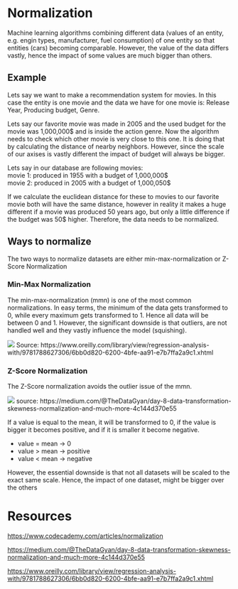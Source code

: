 # Normalization

Machine learning algorithms combining different data (values of an entity, e.g. engin types, manufacturer, fuel consumption) of one entity so that entities (cars) becoming comparable. However, the value of the data differs vastly, hence the impact of some values are much bigger than others.

## Example

Lets say we want to make a recommendation system for movies. In this case the entity is one movie and the data we have for one movie is: Release Year, Producing budget, Genre.

Lets say our favorite movie was made in 2005 and the used budget for the movie was 1,000,000$ and is inside the action genre. Now the algorithm needs to check which other movie is very close to this one. It is doing that by calculating the distance of nearby neighbors. However, since the scale of our axises is vastly different the impact of budget will always be bigger. 

Lets say in our database are following movies:
<br>
movie 1: produced in 1955 with a budget of 1,000,000$ 
<br>
movie 2: produced in 2005 with a budget of 1,000,050$

If we calculate the euclidean distance for these to movies to our favorite movie both will have the same distance, however in reality it makes a huge different if a movie was produced 50 years ago, but only a little difference if the budget was 50$ higher. Therefore, the data needs to be normalized. 

## Ways to normalize

The two ways to normalize datasets are either min-max-normalization or Z-Score Normalization

### Min-Max Normalization

The min-max-normalization (mmn) is one of the most common normalizations. In easy terms, the minimum of the data gets transformed to 0, while every maximum gets transformed to 1. Hence all data will be between 0 and 1. However, the significant downside is that outliers, are not handled well and they vastly influence the model (squishing).

<img src="https://www.oreilly.com/library/view/regression-analysis-with/9781788627306/assets/ffb3ac78-fd6f-4340-aa92-cde8ae0322d6.png">
Source: https://www.oreilly.com/library/view/regression-analysis-with/9781788627306/6bb0d820-6200-4bfe-aa91-e7b7ffa2a9c1.xhtml

### Z-Score Normalization

The Z-Score normalization avoids the outlier issue of the mmn.

<img src="https://miro.medium.com/max/500/1*13XKCXQc7eabfZbRzkvGvA.gif">
source: https://medium.com/@TheDataGyan/day-8-data-transformation-skewness-normalization-and-much-more-4c144d370e55

If a value is equal to the mean, it will be transformed to 0, if the value is bigger it becomes positive, and if it is smaller it become negative.

- value = mean -> 0
- value > mean -> positive
- value < mean -> negative

However, the essential downside is that not all datasets will be scaled to the exact same scale. Hence, the impact of one dataset, might be bigger over the others 


# Resources
https://www.codecademy.com/articles/normalization

https://medium.com/@TheDataGyan/day-8-data-transformation-skewness-normalization-and-much-more-4c144d370e55

https://www.oreilly.com/library/view/regression-analysis-with/9781788627306/6bb0d820-6200-4bfe-aa91-e7b7ffa2a9c1.xhtml
